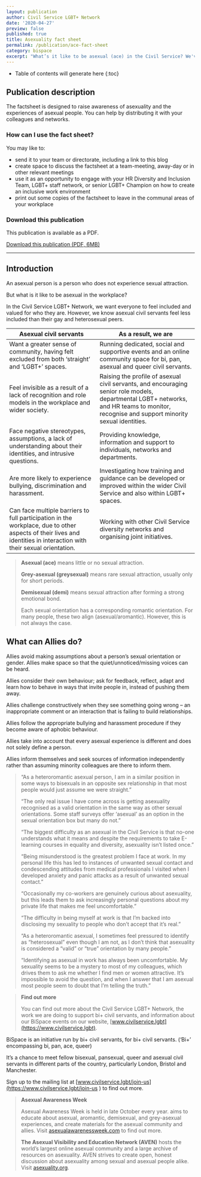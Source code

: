 ```yaml
---
layout: publication
author: Civil Service LGBT+ Network
date: '2020-04-27'
preview: false
published: true
title: Asexuality fact sheet
permalink: /publication/ace-fact-sheet
category: bispace
excerpt: "What’s it like to be asexual (ace) in the Civil Service? We've produced a new fact sheet on asexuality to support ace inclusion in the Civil Service."
---
```


<!-- Include the following to generate a Table of Contents -->
* Table of contents will generate here
{:toc}
<!-- Don't touch the Table of Contents above -->
<!-- Include this line to process the Markdown and format the content properly -->
<div id="markdown-content" markdown="1">
<!-- Don't remove the line of code above -->


## Publication description

The factsheet is designed to raise awareness of asexuality and the experiences of asexual people. You can help by distributing it with your colleagues and networks.

### How can I use the fact sheet?

You may like to:

- send it to your team or directorate, including a link to this blog
- create space to discuss the factsheet at a team-meeting, away-day or in other relevant meetings
- use it as an opportunity to engage with your HR Diversity and Inclusion Team, LGBT+ staff network, or senior LGBT+ Champion on how to create an inclusive work environment
- print out some copies of the factsheet to leave in the communal areas of your workplace


### Download this publication

This publication is available as a PDF.

[Download this publication (PDF, 6MB)](https://www.civilservice.lgbt/documents/store/factsheets/asexuality.pdf)

---

## Introduction

An asexual person is a person who does not experience sexual attraction.

But what is it like to be asexual in the workplace?

In the Civil Service LGBT+ Network, we want everyone to feel included and valued for who they are. However, we know asexual civil servants feel less included than their gay and heterosexual peers.

Asexual civil servants | As a result, we are
--- | ---
Want a greater sense of community, having felt excluded from both ‘straight’ and ‘LGBT+’ spaces. | Running dedicated, social and supportive events and an online community space for bi, pan, asexual and queer civil servants.
Feel invisible as a result of a lack of recognition and role models in the workplace and wider society. | Raising the profile of asexual civil servants, and encouraging senior role models, departmental LGBT+ networks, and HR teams to monitor, recognise and support minority sexual identities.
Face negative stereotypes, assumptions, a lack of understanding about their identities, and intrusive questions. | Providing knowledge, information and support to individuals, networks and departments.
Are more likely to experience bullying, discrimination and harassment. | Investigating how training and guidance can be developed or improved within the wider Civil Service and also within LGBT+ spaces.
Can face multiple barriers to full participation in the workplace, due to other aspects of their lives and identities in interaction with their sexual orientation. | Working with other Civil Service diversity networks and organising joint initiatives.

> **Asexual (ace)** means little or no sexual attraction.
>
> **Grey-asexual (greysexual)** means rare sexual attraction, usually only for short periods.
>
> **Demisexual (demi)** means sexual attraction after forming a strong emotional bond.
>
> Each sexual orientation has a corresponding romantic orientation. For many people, these two align (asexual/aromantic). However, this is not always the case.

## What can Allies do?

Allies avoid making assumptions about a person’s sexual orientation or gender. Allies make space so that the quiet/unnoticed/missing voices can be heard.

Allies consider their own behaviour; ask for feedback, reflect, adapt and learn how to behave in ways that invite people in, instead of pushing them away.

Allies challenge constructively when they see something going wrong – an inappropriate comment or an interaction that is failing to build relationships.

Allies follow the appropriate bullying and harassment procedure if they become aware of aphobic behaviour.

Allies take into account that every asexual experience is different and does not solely define a person.

Allies inform themselves and seek sources of information independently rather than assuming minority colleagues are there to inform them.

> “As a heteroromantic asexual person, I am in a similar position in some ways to bisexuals in an opposite sex relationship in that most people would just assume we were straight.”
>
> “The only real issue I have come across is getting asexuality recognised as a valid orientation in the same way as other sexual orientations. Some staff surveys offer ‘asexual’ as an option in the sexual orientation box but many do not.”
>
> “The biggest difficulty as an asexual in the Civil Service is that no-one understands what it means and despite the requirements to take E-learning courses in equality and diversity, asexuality isn’t listed once.”
>
> “Being misunderstood is the greatest problem I face at work. In my personal life this has led to instances of unwanted sexual contact and condescending attitudes from medical professionals I visited when I developed anxiety and panic attacks as a result of unwanted sexual contact.”
>
> “Occasionally my co-workers are genuinely curious about asexuality, but this leads them to ask increasingly personal questions about my private life that makes me feel uncomfortable.”
>
> “The difficulty in being myself at work is that I’m backed into disclosing my sexuality to people who don’t accept that it’s real.”
>
> “As a heteroromantic asexual, I sometimes feel pressured to identify as “heterosexual” even though I am not, as I don’t think that asexuality is considered a “valid” or “true” orientation by many people.”
>
> “Identifying as asexual in work has always been uncomfortable. My sexuality seems to be a mystery to most of my colleagues, which drives them to ask me whether I find men or women attractive. It’s impossible to avoid the question, and when I answer that I am asexual most people seem to doubt that I’m telling the truth.”

> **Find out more**
>
> You can find out more about the Civil Service LGBT+ Network, the work we are doing to support bi+ civil servants, and information about our BiSpace events on our website, [www.civilservice.lgbt](https://www.civilservice.lgbt).

BiSpace is an initiative run by bi+ civil servants, for bi+ civil servants.
(‘Bi+’ encompassing bi, pan, ace, queer)

It’s a chance to meet fellow bisexual, pansexual, queer and asexual civil servants in different parts of the country, particularly London, Bristol and Manchester.

Sign up to the mailing list at [www.civilservice.lgbt/join-us](https://www.civilservice.lgbt/join-us ) to find out more.

> **Asexual Awareness Week**
>
> Asexual Awareness Week is held in late October every year. aims to educate about asexual, aromantic, demisexual, and grey-asexual experiences, and create materials for the asexual community and allies. Visit [asexualawarenessweek.com](https://asexualawarenessweek.com) to find out more.
>
> **The Asexual Visibility and Education Network (AVEN)**
> hosts the world’s largest online asexual community and a large archive of resources on asexuality. AVEN strives to create open, honest discussion about asexuality among sexual and asexual people alike. Visit [asexuality.org](https://asexuality.org).

<!-- Include this line to process the Markdown and format the content properly -->
</div>
<!-- Don't remove the line of code above -->


